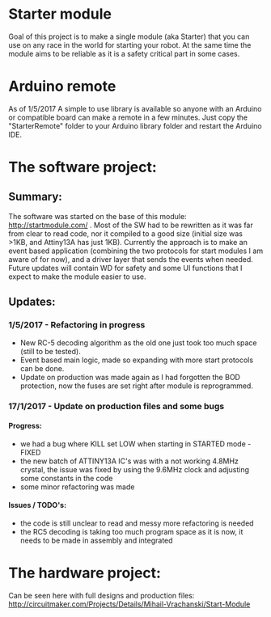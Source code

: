 # Starter module

Goal of this project is to make a single module (aka Starter) that you can use on any race in the world for starting your robot. At the same time the module aims to be reliable as it is a safety critical part in some cases.

# Arduino remote
As of 1/5/2017 A simple to use library is available so anyone with an Arduino or compatible board can make a remote in a few minutes. Just copy the "StarterRemote" folder to your Arduino library folder and restart the Arduino IDE.

# The software project:
## Summary:
The software was started on the base of this module: http://startmodule.com/ .
Most of the SW had to be rewritten as it was far from clear to read code, nor it compiled to a good size (initial size was >1KB, and Attiny13A has just 1KB). Currently the approach is to make an event based application (combining the two protocols for start modules I am aware of for now), and a driver layer that sends the events when needed. Future updates will contain WD for safety and some UI functions that I expect to make the module easier to use.
## Updates:
### 1/5/2017 - Refactoring in progress
- New RC-5 decoding algorithm as the old one just took too much space (still to be tested).
- Event based main logic, made so expanding with more start protocols can be done.
- Update on production was made again as I had forgotten the BOD protection, now the fuses are set right after module is reprogrammed.
### 17/1/2017 - Update on production files and some bugs
#### Progress:
- we had a bug where KILL set LOW when starting in STARTED mode - FIXED
- the new batch of ATTINY13A IC's was with a not working 4.8MHz crystal, the issue was fixed by using the 9.6MHz clock and adjusting some constants in the code
- some minor refactoring was made

#### Issues / TODO's:
- the code is still unclear to read and messy more refactoring is needed
- the RC5 decoding is taking too much program space as it is now, it needs to be made in assembly and integrated

# The hardware project:
Can be seen here with full designs and production files: http://circuitmaker.com/Projects/Details/Mihail-Vrachanski/Start-Module